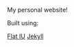 My personal website!

Built using: 

[Flat IU](http://designmodo.github.io/Flat-UI/)
[Jekyll](http://jekyllrb.com/)
